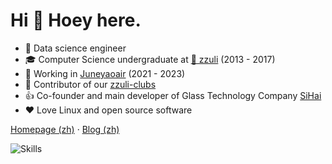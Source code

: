 # Hi 👋 Hoey here.

* 🎈 Data science engineer
* 🎓 Computer Science undergraduate at [🏫 zzuli](http://www.zzuli.edu.cn/) (2013 - 2017)
* 🌱 Working in [Juneyaoair](http://www.juneyaoair.com/index.aspx) (2021 - 2023)
* 🌟 Contributor of our [zzuli-clubs](https://github.com/zzuliACGN)
* 👍 Co-founder and main developer of Glass Technology Company [SiHai](http://www.sihai.ml/)
* ❤️ Love Linux and open source software

[Homepage (zh)](https://hoey.tk) · [Blog (zh)](https://blog.hoey.tk) 

![Skills](https://skillicons.dev/icons?i=raspberrypi,java,scala,py,r,lua,spring,idea,bash,docker,git,md,maven,vim,linux,vscode,github,gitlab,html,js,jenkins,jquery,linkedin,mysql,netlify,nginx,nodejs,ps,php,postgres,pr,redis,regex,rocket,vue,wordpress,eclipse,css)
